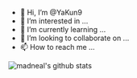 - 👋 Hi, I’m @YaKun9
- 👀 I’m interested in ...
- 🌱 I’m currently learning ...
- 💞️ I’m looking to collaborate on ...
- 📫 How to reach me ...


![madneal's github stats](https://github-readme-stats.vercel.app/api?username=YaKun9&show_icons=true&theme=radical)


<!---
YaKun9/YaKun9 is a ✨ special ✨ repository because its `README.md` (this file) appears on your GitHub profile.
You can click the Preview link to take a look at your changes.
--->
